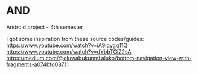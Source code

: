 # AND
Android project - 4th semester

I got some inspiration from these source codes/guides: <br />
https://www.youtube.com/watch?v=iA9iqygq11Q <br />
https://www.youtube.com/watch?v=dYbbTGiZ2sA <br />
https://medium.com/@oluwabukunmi.aluko/bottom-navigation-view-with-fragments-a074bfd08711
